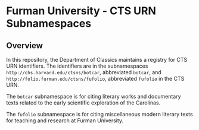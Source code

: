 # Furman University - CTS URN Subnamespaces

## Overview

In this repository, the Department of Classics maintains a registry for CTS URN identifiers.  The identifiers are in the  subnamespaces `http://chs.harvard.edu/ctsns/botcar`, abbreviated `botcar`, and `http://folio.furman.edu/ctsns/fufolio`, abbreviated  `fufolio` in the CTS URN.

The `botcar` subnamespace is for citing literary works and documentary texts related to the early scientific exploration of the Carolinas. 

The `fufolio` subnamespace is for citing miscellaneous modern literary texts for teaching and research at Furman University.

